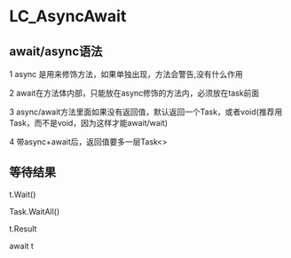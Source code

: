 # LC_AsyncAwait
## await/async语法
1  async 是用来修饰方法，如果单独出现，方法会警告,没有什么作用

2  await在方法体内部，只能放在async修饰的方法内，必须放在task前面

3  async/await方法里面如果没有返回值，默认返回一个Task，或者void(推荐用Task，而不是void，因为这样才能await/wait)

4  带async+await后，返回值要多一层Task<>

## 等待结果
t.Wait()

Task.WaitAll()

t.Result

await t


